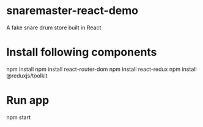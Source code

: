 # snaremaster-react-demo
A fake snare drum store built in React


# Install following components
npm install
npm install react-router-dom
npm install react-redux
npm install @reduxjs/toolkit


# Run app
npm start
